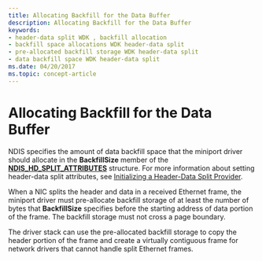 ```yaml
---
title: Allocating Backfill for the Data Buffer
description: Allocating Backfill for the Data Buffer
keywords:
- header-data split WDK , backfill allocation
- backfill space allocations WDK header-data split
- pre-allocated backfill storage WDK header-data split
- data backfill space WDK header-data split
ms.date: 04/20/2017
ms.topic: concept-article
---
```


# Allocating Backfill for the Data Buffer





NDIS specifies the amount of data backfill space that the miniport driver should allocate in the **BackfillSize** member of the [**NDIS\_HD\_SPLIT\_ATTRIBUTES**](/windows-hardware/drivers/ddi/ndis/ns-ndis-_ndis_hd_split_attributes) structure. For more information about setting header-data split attributes, see [Initializing a Header-Data Split Provider](initializing-a-header-data-split-provider.md).

When a NIC splits the header and data in a received Ethernet frame, the miniport driver must pre-allocate backfill storage of at least the number of bytes that **BackfillSize** specifies before the starting address of data portion of the frame. The backfill storage must not cross a page boundary.

The driver stack can use the pre-allocated backfill storage to copy the header portion of the frame and create a virtually contiguous frame for network drivers that cannot handle split Ethernet frames.

 

